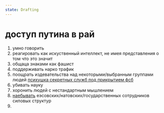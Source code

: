 ```yaml
---
state: Drafting
---
```

# доступ путина в рай

1. умно говорить 
2. реагировать как искуственный интеллект, не имея представления о том что это значит
3. общаца знаками как фашист
4. поддерживать нарко трафик
5. поощрать издевательства над некоторыми/выбранным группами людей [психушка секретных служб под прикрытием фсб](/axis9/issues/ss/automated_psy_machine)
6. убивать науку
7. хоронить людей с нестандартным мышлением
8. [наебывать](/axis9/issues/ss/ss_sbor_programm) еэсовских/натовских/государственных сотрудников  силовых структур
9. 